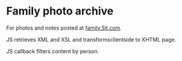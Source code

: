 Family photo archive
====================

For photos and notes posted at [family.5jt.com](http://family.5jt.com/).

JS retrieves XML and XSL and transformsclientside to XHTML page. 

JS callback filters content by person. 